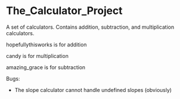 The_Calculator_Project
======================

A set of calculators. Contains addition, subtraction, and multiplication calculators.

hopefullythisworks is for addition

candy is for multiplication

amazing_grace is for subtraction

Bugs:

* The slope calculator cannot handle undefined slopes (obviously)
